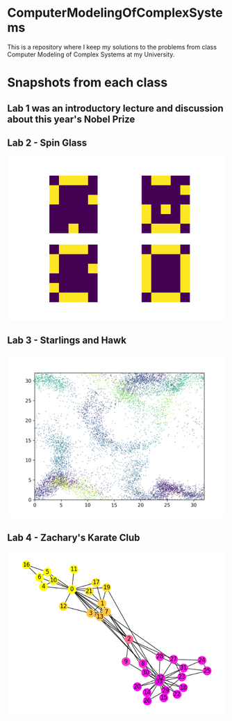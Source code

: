 # ComputerModelingOfComplexSystems

This is a repository where I keep my solutions to the problems from class Computer Modeling of Complex Systems at my University.

# Snapshots from each class

## Lab 1 was an introductory lecture and discussion about this year's Nobel Prize

## Lab 2 - Spin Glass

![Pattern converging in spin glass](spinGlass/snapshot.png "Pattern converging in spin glass")

## Lab 3 - Starlings and Hawk

![Clustering of birds](starlingsAndHawk/snapshot.png "Clustering of birds")

## Lab 4 - Zachary's Karate Club

![Network evolution](zacharysKarateClub\snapshot.png "Network evolution")
